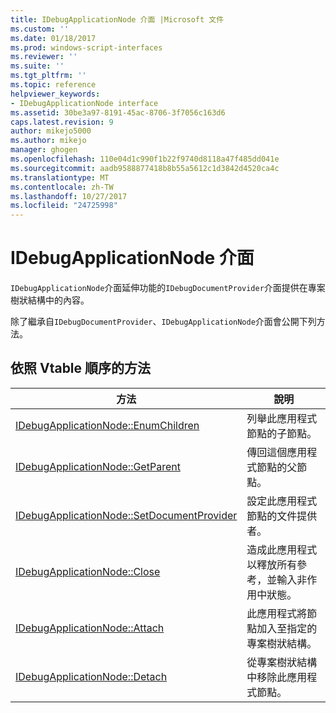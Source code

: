```yaml
---
title: IDebugApplicationNode 介面 |Microsoft 文件
ms.custom: ''
ms.date: 01/18/2017
ms.prod: windows-script-interfaces
ms.reviewer: ''
ms.suite: ''
ms.tgt_pltfrm: ''
ms.topic: reference
helpviewer_keywords:
- IDebugApplicationNode interface
ms.assetid: 30be3a97-8191-45ac-8706-3f7056c163d6
caps.latest.revision: 9
author: mikejo5000
ms.author: mikejo
manager: ghogen
ms.openlocfilehash: 110e04d1c990f1b22f9740d8118a47f485dd041e
ms.sourcegitcommit: aadb9588877418b8b55a5612c1d3842d4520ca4c
ms.translationtype: MT
ms.contentlocale: zh-TW
ms.lasthandoff: 10/27/2017
ms.locfileid: "24725998"
---
```

# <a name="idebugapplicationnode-interface"></a>IDebugApplicationNode 介面
`IDebugApplicationNode`介面延伸功能的`IDebugDocumentProvider`介面提供在專案樹狀結構中的內容。  
  
 除了繼承自`IDebugDocumentProvider`、`IDebugApplicationNode`介面會公開下列方法。  
  
## <a name="methods-in-vtable-order"></a>依照 Vtable 順序的方法  
  
|方法|說明|  
|------------|-----------------|  
|[IDebugApplicationNode::EnumChildren](../../winscript/reference/idebugapplicationnode-enumchildren.md)|列舉此應用程式節點的子節點。|  
|[IDebugApplicationNode::GetParent](../../winscript/reference/idebugapplicationnode-getparent.md)|傳回這個應用程式節點的父節點。|  
|[IDebugApplicationNode::SetDocumentProvider](../../winscript/reference/idebugapplicationnode-setdocumentprovider.md)|設定此應用程式節點的文件提供者。|  
|[IDebugApplicationNode::Close](../../winscript/reference/idebugapplicationnode-close.md)|造成此應用程式以釋放所有參考，並輸入非作用中狀態。|  
|[IDebugApplicationNode::Attach](../../winscript/reference/idebugapplicationnode-attach.md)|此應用程式將節點加入至指定的專案樹狀結構。|  
|[IDebugApplicationNode::Detach](../../winscript/reference/idebugapplicationnode-detach.md)|從專案樹狀結構中移除此應用程式節點。|